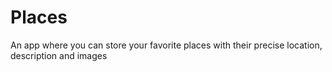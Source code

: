 # Places
An app where you can store your favorite places with their precise location, description and images

